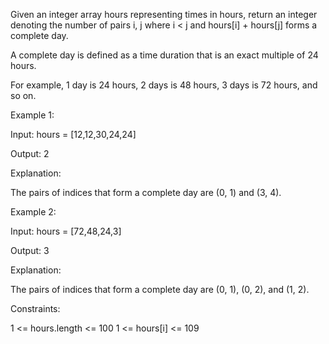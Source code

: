 Given an integer array hours representing times in hours, return an integer denoting the number of pairs i, j where i < j and hours[i] + hours[j] forms a complete day.

A complete day is defined as a time duration that is an exact multiple of 24 hours.

For example, 1 day is 24 hours, 2 days is 48 hours, 3 days is 72 hours, and so on.

 

Example 1:

Input: hours = [12,12,30,24,24]

Output: 2

Explanation:

The pairs of indices that form a complete day are (0, 1) and (3, 4).

Example 2:

Input: hours = [72,48,24,3]

Output: 3

Explanation:

The pairs of indices that form a complete day are (0, 1), (0, 2), and (1, 2).

 

Constraints:

1 <= hours.length <= 100
1 <= hours[i] <= 109